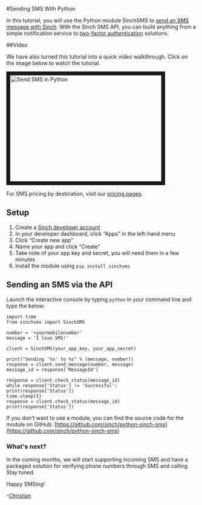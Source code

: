 #Sending SMS With Python

In this tutorial, you will use the Python module SinchSMS to [send an SMS message with Sinch](https://www.sinch.com/products/sms-api/ "SMS"). With the Sinch SMS API, you can build anything from a simple notification service to [two-factor authentication](https://www.sinch.com/features/sms-features/two-factor-authentication/ "Two Factor Authentication") solutions.

##Video

We have also turned this tutorial into a quick video walkthrough. Click on the image below to watch the tutorial.

<a href="http://www.youtube.com/watch?feature=player_embedded&v=dE-xyeBNAvs" target="_blank"><img src="http://img.youtube.com/vi/dE-xyeBNAvs/0.jpg" 
alt="Send SMS in Python" width="400" height="281" border="10" /></a>

For SMS pricing by destination, visit our [pricing pages](https://www.sinch.com/pricing/sms-prices/ "SMS Prices").

## Setup

1.  Create a [Sinch developer account](www.sinch.com/signup)
2.  In your developer dashboard, click “Apps” in the left-hand menu
3.  Click “Create new app”
4.  Name your app and click “Create”
5.  Take note of your app key and secret, you will need them in a few minutes
6.  Install the module using `pip install sinchsms`

## Sending an SMS via the API

Launch the interactive console by typing `python` in your command line and type the below:

````
import time
from sinchsms import SinchSMS

number = '+yourmobilenumber'
message = 'I love SMS!'

client = SinchSMS(your_app_key, your_app_secret)

print("Sending '%s' to %s" % (message, number))
response = client.send_message(number, message)
message_id = response['MessageId']

response = client.check_status(message_id)
while response['Status'] != 'Successful':
print(response['Status'])
time.sleep(1)
response = client.check_status(message_id)
print(response['Status'])
````

If you don't want to use a module, you can find the source code for the module on GitHub: [https://github.com/sinch/python-sinch-sms](https://github.com/sinch/python-sinch-sms)

### What's next?

In the coming months, we will start supporting incoming SMS and have a packaged solution for verifying phone numbers through SMS and calling. Stay tuned.

Happy SMSing!

-[Christian](https://www.sinch.com/author/christian/)
